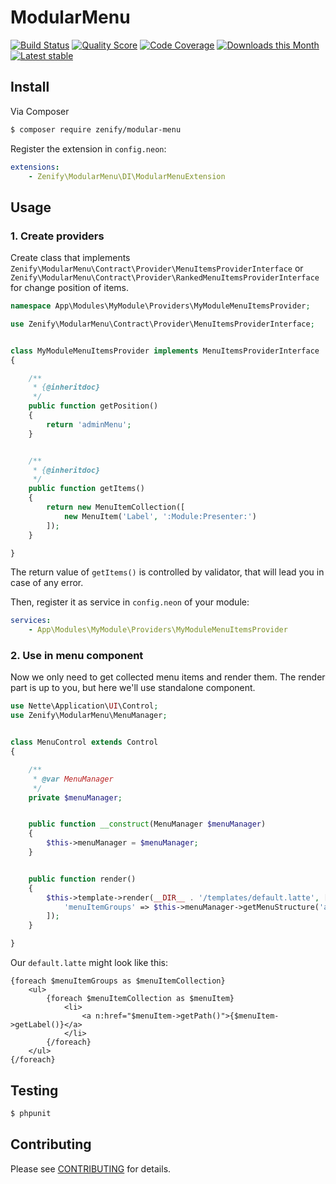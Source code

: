 # ModularMenu

[![Build Status](https://img.shields.io/travis/Zenify/ModularMenu.svg?style=flat-square)](https://travis-ci.org/Zenify/ModularMenu)
[![Quality Score](https://img.shields.io/scrutinizer/g/Zenify/ModularMenu.svg?style=flat-square)](https://scrutinizer-ci.com/g/Zenify/ModularMenu)
[![Code Coverage](https://img.shields.io/scrutinizer/coverage/g/Zenify/ModularMenu.svg?style=flat-square)](https://scrutinizer-ci.com/g/Zenify/ModularMenu)
[![Downloads this Month](https://img.shields.io/packagist/dm/zenify/modular-menu.svg?style=flat-square)](https://packagist.org/packages/zenify/modular-menu)
[![Latest stable](https://img.shields.io/packagist/v/zenify/modular-menu.svg?style=flat-square)](https://packagist.org/packages/zenify/modular-menu)


## Install

Via Composer

```sh
$ composer require zenify/modular-menu
```

Register the extension in `config.neon`:

```yaml
extensions:
	- Zenify\ModularMenu\DI\ModularMenuExtension
```


## Usage

### 1. Create providers

Create class that implements `Zenify\ModularMenu\Contract\Provider\MenuItemsProviderInterface` or `Zenify\ModularMenu\Contract\Provider\RankedMenuItemsProviderInterface` for change position of items.

```php
namespace App\Modules\MyModule\Providers\MyModuleMenuItemsProvider;

use Zenify\ModularMenu\Contract\Provider\MenuItemsProviderInterface;


class MyModuleMenuItemsProvider implements MenuItemsProviderInterface
{

	/**
	 * {@inheritdoc}
	 */
	public function getPosition()
	{
		return 'adminMenu';
	}


	/**
	 * {@inheritdoc}
	 */
	public function getItems()
	{
		return new MenuItemCollection([
			new MenuItem('Label', ':Module:Presenter:')
		]);
	}

}
```

The return value of `getItems()` is controlled by validator, that will lead you in case of any error.

Then, register it as service in `config.neon` of your module:

```yaml
services:
	- App\Modules\MyModule\Providers\MyModuleMenuItemsProvider
```

### 2. Use in menu component

Now we only need to get collected menu items and render them.
The render part is up to you, but here we'll use standalone component.


```php
use Nette\Application\UI\Control;
use Zenify\ModularMenu\MenuManager;


class MenuControl extends Control
{

	/**
	 * @var MenuManager
	 */
	private $menuManager;


	public function __construct(MenuManager $menuManager)
	{
		$this->menuManager = $menuManager;
	}


	public function render()
	{
		$this->template->render(__DIR__ . '/templates/default.latte', [
			'menuItemGroups' => $this->menuManager->getMenuStructure('adminMenu')
		]);
	}

}
```

Our `default.latte` might look like this:

```twig
{foreach $menuItemGroups as $menuItemCollection}
	<ul>
		{foreach $menuItemCollection as $menuItem}
			<li>
				<a n:href="$menuItem->getPath()">{$menuItem->getLabel()}</a>
			</li>
		{/foreach}
	</ul>
{/foreach}
```


## Testing

```sh
$ phpunit
```


## Contributing

Please see [CONTRIBUTING](CONTRIBUTING.md) for details.
